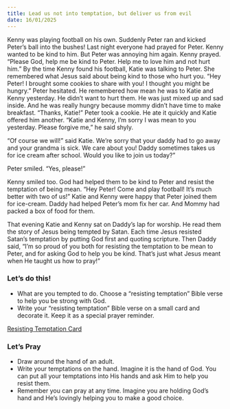 ```yaml
---
title: Lead us not into temptation, but deliver us from evil
date: 16/01/2025
---
```


Kenny was playing football on his own. Suddenly Peter ran and kicked Peter’s ball into the bushes! Last night everyone had prayed for Peter. Kenny wanted to be kind to him. But Peter was annoying him again. Kenny prayed. “Please God, help me be kind to Peter. Help me to love him and not hurt him.” By the time Kenny found his football, Katie was talking to Peter. She remembered what Jesus said about being kind to those who hurt you. “Hey Peter! I brought some cookies to share with you! I thought you might be hungry.” Peter hesitated. He remembered how mean he was to Katie and Kenny yesterday. He didn’t want to hurt them. He was just mixed up and sad inside. And he was really hungry because mommy didn’t have time to make breakfast. “Thanks, Katie!” Peter took a cookie. He ate it quickly and Katie offered him another. “Katie and Kenny, I’m sorry I was mean to you yesterday. Please forgive me,” he said shyly.

“Of course we will!” said Katie. We’re sorry that your daddy had to go away and your grandma is sick. We care about you! Daddy sometimes takes us for ice cream after school. Would you like to join us today?”

Peter smiled. “Yes, please!”

Kenny smiled too. God had helped them to be kind to Peter and resist the temptation of being mean. “Hey Peter! Come and play football! It’s much better with two of us!” Katie and Kenny were happy that Peter joined them for ice-cream. Daddy had helped Peter’s mom fix her car. And Mommy had packed a box of food for them.

That evening Katie and Kenny sat on Daddy’s lap for worship. He read them the story of Jesus being tempted by Satan. Each time Jesus resisted Satan’s temptation by putting God first and quoting scripture. Then Daddy said, “I’m so proud of you both for resisting the temptation to be mean to Peter, and for asking God to help you be kind. That’s just what Jesus meant when He taught us how to pray!”

### Let’s do this!

- What are you tempted to do. Choose a “resisting temptation” Bible verse to help you be strong with God.
- Write your “resisting temptation” Bible verse on a small card and decorate it. Keep it as a special prayer reminder.

[Resisting Temptation Card](image.png)

### Let’s Pray

- Draw around the hand of an adult.
- Write your temptations on the hand. Imagine it is the hand of God. You can put all your temptations into His hands and ask Him to help you resist them.
- Remember you can pray at any time. Imagine you are holding God’s hand and He’s lovingly helping you to make a good choice.